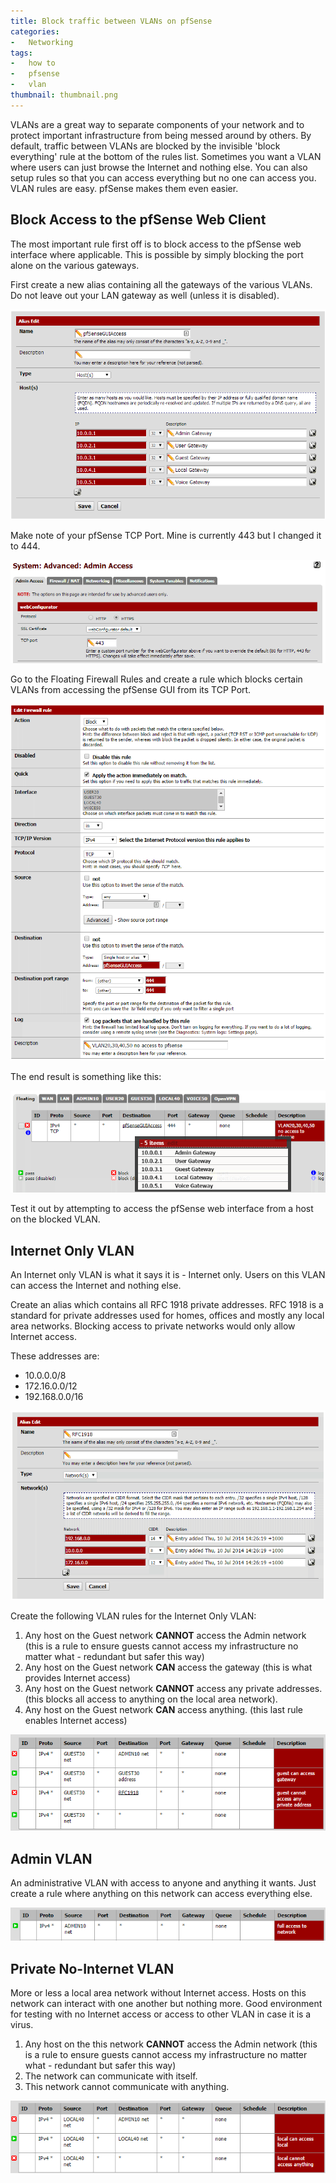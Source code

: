 ```yaml
---
title: Block traffic between VLANs on pfSense
categories:
-   Networking
tags:
-   how to
-   pfsense
-   vlan
thumbnail: thumbnail.png
---
```


VLANs are a great way to separate components of your network and to protect important infrastructure from being messed around by others. By default, traffic between VLANs are blocked by the invisible 'block everything' rule at the bottom of the rules list. Sometimes you want a VLAN where users can just browse the Internet and nothing else. You can also setup rules so that you can access everything but no one can access you. VLAN rules are easy. pfSense makes them even easier.

<!-- more -->

## Block Access to the pfSense Web Client

The most important rule first off is to block access to the pfSense web interface where applicable. This is possible by simply blocking the port alone on the various gateways.

First create a new alias containing all the gateways of the various VLANs. Do not leave out your LAN gateway as well (unless it is disabled).

[![pfsense gui access](34.png)](34.png)

Make note of your pfSense TCP Port. Mine is currently 443 but I changed it to 444.

[![pfsense port](52.png)](52.png)

Go to the Floating Firewall Rules and create a rule which blocks certain VLANs from accessing the pfSense GUI from its TCP Port.

[![firewall rule](7.png)](7.png)

The end result is something like this:

[![6](62.png)](62.png)

Test it out by attempting to access the pfSense web interface from a host on the blocked VLAN.

## Internet Only VLAN

An Internet only VLAN is what it says it is - Internet only. Users on this VLAN can access the Internet and nothing else.

Create an alias which contains all RFC 1918 private addresses. RFC 1918 is a standard for private addresses used for homes, offices and mostly any local area networks. Blocking access to private networks would only allow Internet access.

These addresses are:

*   10.0.0.0/8
*   172.16.0.0/12
*   192.168.0.0/16

[![rfc 1918](8.png)](8.png)

Create the following VLAN rules for the Internet Only VLAN:

1.  Any host on the Guest network **CANNOT** access the Admin network (this is a rule to ensure guests cannot access my infrastructure no matter what - redundant but safer this way)
2.  Any host on the Guest network **CAN** access the gateway (this is what provides Internet access)
3.  Any host on the Guest network **CANNOT** access any private addresses. (this blocks all access to anything on the local area network).
4.  Any host on the Guest network **CAN** access anything. (this last rule enables Internet access)

[![internet only](9.png)](9.png)

## Admin VLAN

An administrative VLAN with access to anyone and anything it wants. Just create a rule where anything on this network can access everything else.

[![admin vlan](101.png)](101.png)

## Private No-Internet VLAN

More or less a local area network without Internet access. Hosts on this network can interact with one another but nothing more. Good environment for testing with no Internet access or access to other VLAN in case it is a virus.

1.  Any host on the this network **CANNOT** access the Admin network (this is a rule to ensure guests cannot access my infrastructure no matter what - redundant but safer this way)
2.  The network can communicate with itself.
3.  This network cannot communicate with anything.

[![local vlan](111.png)](111.png)
